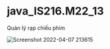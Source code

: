 # java_IS216.M22_13
Quản lý rạp chiếu phim

![Screenshot 2022-04-07 213615](https://user-images.githubusercontent.com/91279728/162224472-9e43386f-e60e-4477-affe-e51e4225367e.png)
